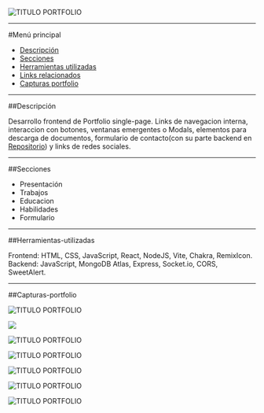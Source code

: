 ![TITULO PORTFOLIO](https://github.com/lukutense/MERN-Portfolio-frontend/blob/main/src/assets/titlePortfolio.png)

***

#Menú principal

- [Descripción](#Descrición)
- [Secciones](#Secciones)
- [Herramientas utilizadas](#Herramientas-utilizadas)
- [Links relacionados](#Links-relacionados)
- [Capturas portfolio](#Capturas-portfolio)

***

##Descripción

Desarrollo frontend de Portfolio single-page. Links de navegacion interna, interaccion con botones, ventanas emergentes o Modals, elementos para descarga de documentos, formulario de contacto(con su parte backend en [Repositorio](https://github.com/lukutense/MERN-Portfolio-backend)) y links de redes sociales. 
***

##Secciones

- Presentación
- Trabajos
- Educacion
- Habilidades
- Formulario

***

##Herramientas-utilizadas

Frontend: HTML, CSS, JavaScript, React, NodeJS, Vite, Chakra, RemixIcon. 
Backend: JavaScript, MongoDB Atlas, Express, 
Socket.io, CORS, SweetAlert.
***

##Capturas-portfolio

![TITULO PORTFOLIO](https://github.com/lukutense/MERN-Portfolio-frontend/blob/main/src/assets/1.png)

<img src="https://github.com/lukutense/MERN-Portfolio-frontend/blob/main/src/assets/2.png">

![TITULO PORTFOLIO](https://github.com/lukutense/MERN-Portfolio-frontend/blob/main/src/assets/2.png)

![TITULO PORTFOLIO](https://github.com/lukutense/MERN-Portfolio-frontend/blob/main/src/assets/3bis.png)

![TITULO PORTFOLIO](https://github.com/lukutense/MERN-Portfolio-frontend/blob/main/src/assets/4.png)

![TITULO PORTFOLIO](https://github.com/lukutense/MERN-Portfolio-frontend/blob/main/src/assets/5.png)

![TITULO PORTFOLIO](https://github.com/lukutense/MERN-Portfolio-frontend/blob/main/src/assets/6.png)
